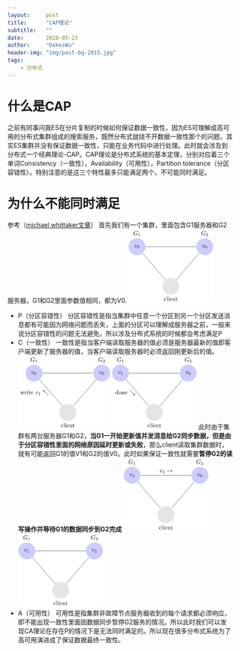 ```yaml
---
layout:     post
title:      "CAP理论"
subtitle:   ""
date:       2020-05-23
author:     "OakesWu"
header-img: "img/post-bg-2015.jpg"
tags:
    - 分布式
---
```


# 什么是CAP
之前有同事问我ES在分片复制的时候如何保证数据一致性，因为ES可理解成高可用的分布式集群组成的搜索服务，既然分布式就绕不开数据一致性那个的问题，其实ES集群并没有保证数据一致性，只能在业务代码中进行处理。此时就会涉及到分布式一个经典理论-CAP。CAP理论是分布式系统的基本定理，分别对应着三个单词Consistency（一致性），Availability（可用性），Partition tolerance（分区容错性）。特别注意的是这三个特性最多只能满足两个，不可能同时满足。
# 为什么不能同时满足
参考（[michael whittaker文章](https://mwhittaker.github.io/blog/an_illustrated_proof_of_the_cap_theorem/)）
首先我们有一个集群，里面包含G1服务器和G2服务器，G1和G2里面参数值相同，都为V0.
![cluster](/img/doc/distribution/distribution1one.png)
- P（分区容错性）
分区容错性是指当集群中任意一个分区到另一个分区发送消息都有可能因为网络问题而丢失，上面的分区可以理解成服务器之前，一般来说分区容错性的问题无法避免，所以涉及分布式系统的时候都会考虑满足P
- C（一致性）
一致性是指当客户端读取服务器的值必须是服务器最新的值即客户端更新了服务器的值，当客户端读取服务器时必须返回刚更新后的值。
![write](/img/doc/distribution/distribution1two.png)
![read](/img/doc/distribution/distribution1three.png)
此时由于集群有两台服务器G1和G2，**当G1一开始更新值并发消息给G2同步数据，但是由于分区容错性里面的网络原因延时更新或失败**，那么client读取集群数据时，就有可能返回G1的值V1和G2的值V0。此时如果保证一致性就需要**暂停G2的读写操作并等待G1的数据同步到G2完成**
![synchronous](/img/doc/distribution/distribution1four.png)
![synchronous](/img/doc/distribution/distribution1five.png)
- A（可用性）
可用性是指集群非故障节点服务器收到的每个请求都必须响应，即不能出现一致性里面因数据同步暂停G2服务的情况。所以此时我们可以发现CA理论在存在P的情况下是无法同时满足的。所以现在很多分布式系统为了高可用演进成了保证数据最终一致性。